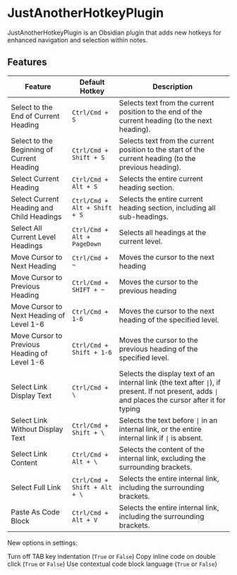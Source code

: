 # JustAnotherHotkeyPlugin

JustAnotherHotkeyPlugin is an Obsidian plugin that adds new hotkeys for enhanced navigation and selection within notes.

## Features


| Feature                                      | Default Hotkey               | Description                                                                                                                                         |
| -------------------------------------------- | ---------------------------- | --------------------------------------------------------------------------------------------------------------------------------------------------- |
| Select to the End of Current Heading         | `Ctrl/Cmd + S`               | Selects text from the current position to the end of the current heading (to the next heading).                                                     |
| Select to the Beginning of Current Heading   | `Ctrl/Cmd + Shift + S`       | Selects text from the current position to the start of the current heading (to the previous heading).                                               |
| Select Current Heading                       | `Ctrl/Cmd + Alt + S`         | Selects the entire current heading section.                                                                                                         |
| Select Current Heading and Child Headings    | `Ctrl/Cmd + Alt + Shift + S` | Selects the entire current heading section, including all sub-headings.                                                                             |
| Select All Current Level Headings            | `Ctrl/Cmd + Alt + PageDown`  | Selects all headings at the current level.                                                                                                          |
| Move Cursor to Next Heading                  | `Ctrl/Cmd + ~`               | Moves the cursor to the next heading                                                                                                                |
| Move Cursor to Previous Heading              | `Ctrl/Cmd + SHIFT + ~`       | Moves the cursor to the previous heading                                                                                                            |
| Move Cursor to Next Heading of Level 1-6     | `Ctrl/Cmd + 1-6`             | Moves the cursor to the next heading of the specified level.                                                                                        |
| Move Cursor to Previous Heading of Level 1-6 | `Ctrl/Cmd + Shift + 1-6`     | Moves the cursor to the previous heading of the specified level.                                                                                    |
| Select Link Display Text                     | `Ctrl/Cmd + \`               | Selects the display text of an internal link (the text after `\|`), if present. If not present, adds `\|` and places the cursor after it for typing |
| Select Link Without Display Text             | `Ctrl/Cmd + Shift + \`       | Selects the text before `\|` in an internal link, or the entire internal link if `\|` is absent.                                                    |
| Select Link Content                          | `Ctrl/Cmd + Alt + \`         | Selects the content of the internal link, excluding the surrounding brackets.                                                                       |
| Select Full Link                             | `Ctrl/Cmd + Shift + Alt + \` | Selects the entire internal link, including the surrounding brackets.                                                                               |
| Paste As Code Block                          | `Ctrl/Cmd + Alt + V`         | Selects the entire internal link, including the surrounding brackets.                                                                               |


New options in settings:

Turn off TAB key indentation (`True` or `False`)
Copy inline code on double click (`True` or `False`)
Use contextual code block language (`True` or `False`)